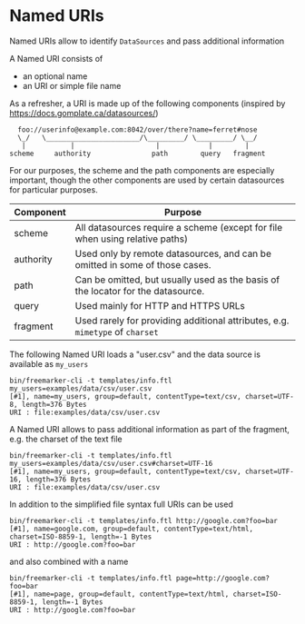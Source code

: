 # Named URIs

Named URIs allow to identify `DataSources` and pass additional information 

A Named URI consists of

* an optional name
* an URI or simple file name

As a refresher, a URI is made up of the following components (inspired by https://docs.gomplate.ca/datasources/)

```
  foo://userinfo@example.com:8042/over/there?name=ferret#nose
  \_/   \_______________________/\_________/ \_________/ \__/
   |           |                    |            |        |
scheme     authority               path        query   fragment
```

For our purposes, the scheme and the path components are especially important, though the other components are used by certain datasources for particular purposes.

| Component | Purpose                                                                                                   |
|-----------|-----------------------------------------------------------------------------------------------------------|
| scheme	| All datasources require a scheme (except for file when using relative paths)                              |
| authority	| Used only by remote datasources, and can be omitted in some of those cases.                               |
| path	    | Can be omitted, but usually used as the basis of the locator for the datasource.                          |
| query	    | Used mainly for HTTP and HTTPS URLs                                                                       |
| fragment	| Used rarely for providing additional attributes, e.g. `mimetype` of `charset`                             |

The following Named URI loads a "user.csv" and the data source is available as `my_users` 

```
bin/freemarker-cli -t templates/info.ftl my_users=examples/data/csv/user.csv
[#1], name=my_users, group=default, contentType=text/csv, charset=UTF-8, length=376 Bytes
URI : file:examples/data/csv/user.csv
```

A Named URI allows to pass additional information as part of the fragment, e.g. the charset of the text file 

```
bin/freemarker-cli -t templates/info.ftl my_users=examples/data/csv/user.csv#charset=UTF-16
[#1], name=my_users, group=default, contentType=text/csv, charset=UTF-16, length=376 Bytes
URI : file:examples/data/csv/user.csv
```

In addition to the simplified file syntax full URIs can be used

```
bin/freemarker-cli -t templates/info.ftl http://google.com?foo=bar
[#1], name=google.com, group=default, contentType=text/html, charset=ISO-8859-1, length=-1 Bytes
URI : http://google.com?foo=bar
```

and also combined with a name

```
bin/freemarker-cli -t templates/info.ftl page=http://google.com?foo=bar
[#1], name=page, group=default, contentType=text/html, charset=ISO-8859-1, length=-1 Bytes
URI : http://google.com?foo=bar
```
